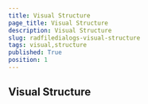 ```yaml
---
title: Visual Structure
page_title: Visual Structure
description: Visual Structure
slug: radfiledialogs-visual-structure
tags: visual,structure
published: True
position: 1
---
```


## Visual Structure